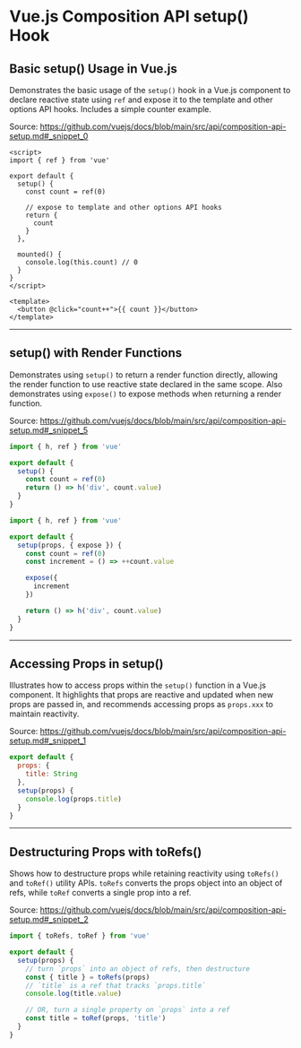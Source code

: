 # Vue.js Composition API setup() Hook

## Basic setup() Usage in Vue.js

Demonstrates the basic usage of the `setup()` hook in a Vue.js component to declare reactive state using `ref` and expose it to the template and other options API hooks. Includes a simple counter example.

Source: https://github.com/vuejs/docs/blob/main/src/api/composition-api-setup.md#_snippet_0

```vue
<script>
import { ref } from 'vue'

export default {
  setup() {
    const count = ref(0)

    // expose to template and other options API hooks
    return {
      count
    }
  },

  mounted() {
    console.log(this.count) // 0
  }
}
</script>

<template>
  <button @click="count++">{{ count }}</button>
</template>
```

---

## setup() with Render Functions

Demonstrates using `setup()` to return a render function directly, allowing the render function to use reactive state declared in the same scope.  Also demonstrates using `expose()` to expose methods when returning a render function.

Source: https://github.com/vuejs/docs/blob/main/src/api/composition-api-setup.md#_snippet_5

```javascript
import { h, ref } from 'vue'

export default {
  setup() {
    const count = ref(0)
    return () => h('div', count.value)
  }
}
```

```javascript
import { h, ref } from 'vue'

export default {
  setup(props, { expose }) {
    const count = ref(0)
    const increment = () => ++count.value

    expose({
      increment
    })

    return () => h('div', count.value)
  }
}
```

---

## Accessing Props in setup()

Illustrates how to access props within the `setup()` function in a Vue.js component. It highlights that props are reactive and updated when new props are passed in, and recommends accessing props as `props.xxx` to maintain reactivity.

Source: https://github.com/vuejs/docs/blob/main/src/api/composition-api-setup.md#_snippet_1

```javascript
export default {
  props: {
    title: String
  },
  setup(props) {
    console.log(props.title)
  }
}
```

---

## Destructuring Props with toRefs()

Shows how to destructure props while retaining reactivity using `toRefs()` and `toRef()` utility APIs.  `toRefs` converts the props object into an object of refs, while `toRef` converts a single prop into a ref.

Source: https://github.com/vuejs/docs/blob/main/src/api/composition-api-setup.md#_snippet_2

```javascript
import { toRefs, toRef } from 'vue'

export default {
  setup(props) {
    // turn `props` into an object of refs, then destructure
    const { title } = toRefs(props)
    // `title` is a ref that tracks `props.title`
    console.log(title.value)

    // OR, turn a single property on `props` into a ref
    const title = toRef(props, 'title')
  }
}
```

